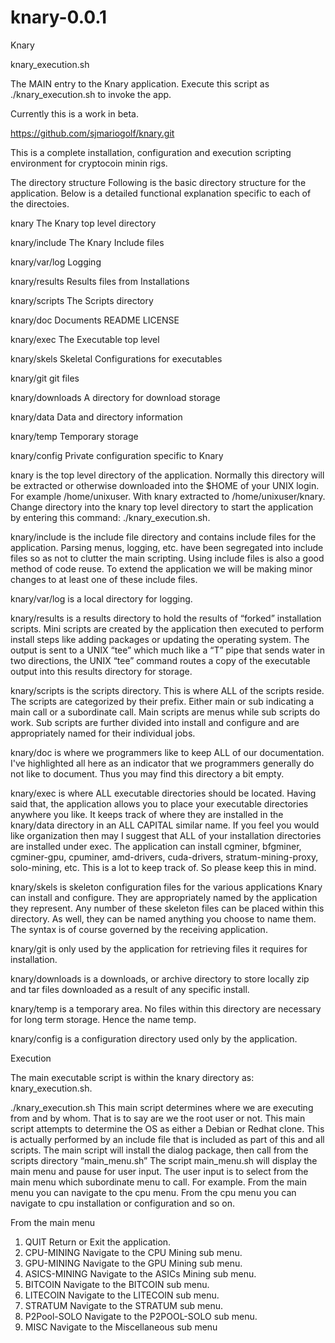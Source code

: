 knary-0.0.1
===========

Knary


knary_execution.sh

The MAIN entry to the Knary application. Execute this script as ./knary_execution.sh to invoke the app.

Currently this is a work in beta.

https://github.com/sjmariogolf/knary.git

This is a complete installation, configuration and execution scripting environment for cryptocoin minin rigs.

The directory structure
Following is the basic directory structure for the application.  Below is a detailed functional explanation specific to each of the directoies.


knary 			The Knary top level directory

knary/include 		The Knary Include files

knary/var/log 		Logging

knary/results 		Results files from Installations

knary/scripts 		The Scripts directory

knary/doc 			Documents README LICENSE

knary/exec		The Executable top level

knary/skels		Skeletal Configurations for executables 

knary/git 			git files

knary/downloads 	A directory for download storage

knary/data 		Data and directory information

knary/temp 		Temporary storage

knary/config 		Private configuration specific to Knary


knary is the top level directory of the application. Normally this directory will be extracted or otherwise downloaded into the $HOME of your UNIX login. For example /home/unixuser. With knary extracted to /home/unixuser/knary. Change directory into the knary top level directory to start the application by entering this command: ./knary_execution.sh.

knary/include  is the include file directory and contains include files for the application. Parsing menus, logging, etc. have been segregated into include files so as not to clutter the main scripting. Using include files is also a good method of code reuse. To extend the application we will be making minor changes to at least one of these include files.

knary/var/log is a local directory for logging.

knary/results is a results directory to hold the results of “forked” installation scripts. Mini scripts are created by the application then executed to perform install steps like adding packages or updating the operating system. The output is sent to a UNIX “tee” which much like a “T” pipe that sends water in two directions, the UNIX “tee” command routes a copy of the executable output into this results directory for storage.

knary/scripts is the scripts directory. This is where ALL of the scripts reside. The scripts are categorized by their prefix. Either main or sub indicating a main call or a subordinate call. Main scripts are menus while sub scripts do work. Sub scripts are further divided into install and configure and are appropriately named for their individual jobs.

knary/doc is where we programmers like to keep ALL of our documentation. I've highlighted all here as an indicator that we programmers generally do not like to document. Thus you may find this directory a bit empty.

knary/exec is where ALL executable directories should be located. Having said that, the application allows you to place your executable directories anywhere you like. It keeps track of where they are installed in the knary/data directory in an ALL CAPITAL similar name. If you feel you would like organization then may I suggest that ALL of your installation directories are installed under exec. The application can install cgminer, bfgminer, cgminer-gpu, cpuminer, amd-drivers, cuda-drivers, stratum-mining-proxy, solo-mining, etc. This is a lot to keep track of. So please keep this in mind.

knary/skels is skeleton configuration files for the various applications Knary can install and configure. They are appropriately named by the application they represent. Any number of these skeleton files can be placed within this directory. As well, they can be named anything you choose to name them. The syntax is of course governed by the receiving application.

knary/git is only used by the application for retrieving files it requires for installation.

knary/downloads is a downloads, or archive directory to store locally zip and tar files downloaded as a result of any specific install.

knary/temp is a temporary area. No files within this directory are necessary for long term storage. Hence the name temp.

knary/config is a configuration directory used only by the application.

Execution

The main executable script is within the knary directory as: knary_execution.sh.

./knary_execution.sh
This main script determines where we are executing from and by whom. That is to say are we the root user or not. This main script attempts to determine the OS as either a Debian or Redhat clone. This is actually performed by an include file that is included as part of this and all scripts. The main script will install the dialog package, then call from the scripts directory “main_menu.sh”
The script main_menu.sh will display the main menu and pause for user input. The user input is to select from the main menu which subordinate menu to call. For example. From the main menu you can navigate to the cpu menu. From the cpu menu you can navigate to cpu installation or configuration and so on.

From the main menu

1. QUIT Return or Exit the application.
2. CPU-MINING Navigate to the CPU Mining sub menu.
3. GPU-MINING Navigate to the GPU Mining sub menu.
4. ASICS-MINING Navigate to the ASICs Mining sub menu.
5. BITCOIN Navigate to the BITCOIN sub menu.
6. LITECOIN Navigate to the LITECOIN sub menu.
7. STRATUM Navigate to the STRATUM sub menu.
8. P2Pool-SOLO Navigate to the P2POOL-SOLO sub menu.
9. MISC Navigate to the Miscellaneous sub menu



